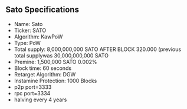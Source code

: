Sato Specifications
------------

* Name: Sato
* Ticker: SATO
* Algorithm: KawPoW
* Type: PoW
* Total supply: 8,000,000,000 SATO AFTER BLOCK 320.000 (previous total supplywas 30,000,000,000 SATO
* Premine: 1,500,000 SATO 0.002%
* Block time: 60 seconds
* Retarget Algorithm: DGW
* Instamine Protection: 1000 Blocks
* p2p port=3333
* rpc port=3334
* halving every 4 years

